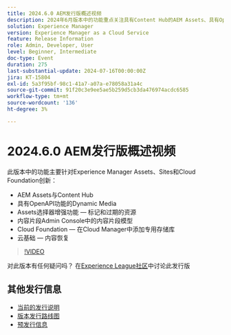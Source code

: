 ```yaml
---
title: 2024.6.0 AEM发行版概述视频
description: 2024年6月版本中的功能重点关注具有Content Hub的AEM Assets、具有OpenAPI功能的Dynamic Media、Assets选择器增强功能 — 标记和过期的资源、内容片段Admin Console中的内容片段模型、Cloud Foundation — 在Cloud Manager中添加专用存储库和Cloud Foundation — 内容恢复。
solution: Experience Manager
version: Experience Manager as a Cloud Service
feature: Release Information
role: Admin, Developer, User
level: Beginner, Intermediate
doc-type: Event
duration: 275
last-substantial-update: 2024-07-16T00:00:00Z
jira: KT-15804
exl-id: 5a3f95bf-98c1-41a7-a07a-e78058a31a4c
source-git-commit: 91f20c3e9ee5ae5b259d5cb3da476974acdc6585
workflow-type: tm+mt
source-wordcount: '136'
ht-degree: 3%

---
```


# 2024.6.0 AEM发行版概述视频

此版本中的功能主要针对Experience Manager Assets、Sites和Cloud Foundation创新：

* AEM Assets与Content Hub
* 具有OpenAPI功能的Dynamic Media
* Assets选择器增强功能 — 标记和过期的资源
* 内容片段Admin Console中的内容片段模型
* Cloud Foundation — 在Cloud Manager中添加专用存储库
* 云基础 — 内容恢复

>[!VIDEO](https://video.tv.adobe.com/v/3430779/?learn=on)


对此版本有任何疑问吗？  在[Experience League社区](https://adobe.ly/47dj9Wj)中讨论此发行版

## 其他发行信息

* [当前的发行说明](https://experienceleague.adobe.com/docs/experience-manager-cloud-service/content/release-notes/home.html?lang=zh-Hans)
* [版本发行路线图](https://experienceleague.adobe.com/docs/experience-manager-release-information/aem-release-updates/update-releases-roadmap.html?lang=zh-Hans)
* [预发行信息](https://experienceleague.adobe.com/docs/experience-manager-cloud-service/content/release-notes/prerelease.html?lang=zh-Hans)
